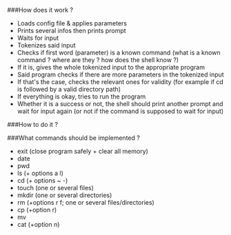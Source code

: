 ###How does it work ?
* Loads config file & applies parameters
* Prints several infos then prints prompt
* Waits for input
* Tokenizes said input
* Checks if first word (parameter) is a known command (what is a known 
command ? where are they ? how does the shell know ?)
* If it is, gives the whole tokenized input to the appropriate program
* Said program checks if there are more parameters in the tokenized 
input
* If that's the case, checks the relevant ones for validity (for example 
if cd is followed by a valid directory path)
* If everything is okay, tries to run the program
* Whether it is a success or not, the shell should print another prompt 
and wait for input again (or not if the command is supposed to wait for 
input)

###How to do it ?

###What commands should be implemented ?
* exit (close program safely + clear all memory)
* date
* pwd
* ls (+ options a l)
* cd (+ options ~ -)
* touch (one or several files)
* mkdir (one or several directories)
* rm (+options r f; one or several files/directories)
* cp (+option r)
* mv
* cat (+option n)


